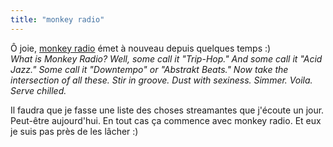 ```yaml
---
title: "monkey radio"
---
```


Ô joie, [monkey radio](http://www.monkeyradio.org) émet à nouveau depuis
quelques temps :)  
_What is Monkey Radio? Well, some call it "Trip-Hop." And some call it "Acid
Jazz." Some call it "Downtempo" or "Abstrakt Beats." Now take the intersection
of all these. Stir in groove. Dust with sexiness. Simmer. Voila.  
Serve chilled._

Il faudra que je fasse une liste des choses streamantes que j'écoute un jour.
Peut-être aujourd'hui. En tout cas ça commence avec monkey radio. Et eux je
suis pas près de les lâcher :)

